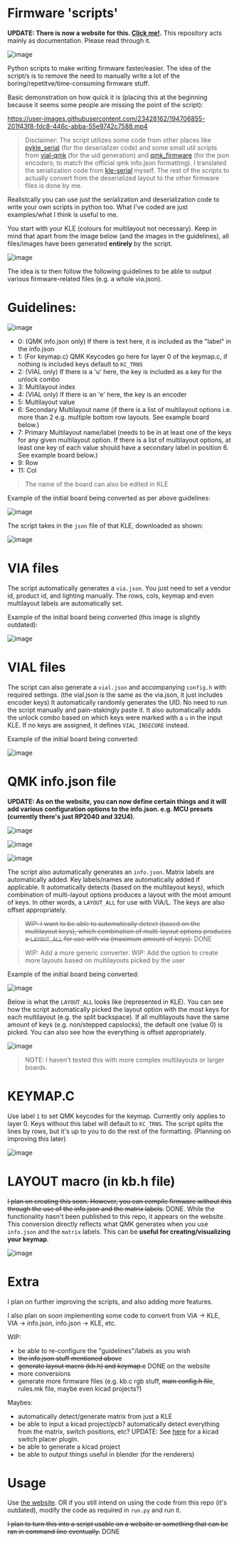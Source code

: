# Firmware 'scripts'
**UPDATE: There is now a website for this. [Click me!](https://zykrah.me/).** This repository acts mainly as documentation. Please read through it.

![image](https://user-images.githubusercontent.com/23428162/194707201-99dbab42-5239-49ad-9d80-84f04316c726.png)

Python scripts to make writing firmware faster/easier. The idea of the script/s is to remove the need to manually write a lot of the boring/repetitve/time-consuming firmware stuff.

Basic demonstration on how quick it is (placing this at the beginning because it seems some people are missing the point of the script):

https://user-images.githubusercontent.com/23428162/194706855-201f43f8-fdc8-446c-abba-55e9742c7588.mp4

> Disclaimer: The script utilizes some code from other places like [pykle_serial](https://github.com/hajimen/pykle_serial) (for the deserializer code) and some small util scripts from [vial-qmk](https://github.com/vial-kb/vial-qmk/blob/vial/util/vial_generate_keyboard_uid.py) (for the uid generation) and [qmk_firmware](https://github.com/qmk/qmk_firmware/blob/master/lib/python/qmk/json_encoders.py) (for the json encoders; to match the official qmk info.json formatting). I translated the serialization code from [kle-serial](https://github.com/ijprest/keyboard-layout-editor/blob/master/serial.js) myself. The rest of the scripts to actually convert from the deserialized layout to the other firmware files is done by me.

Realistcally you can use just the serialization and deserialization code to write your own scripts in python too. What I've coded are just examples/what I think is useful to me.

You start with your KLE (colours for multilayout not necessary). Keep in mind that apart from the image below (and the images in the guidelines), all files/images have been generated **entirely** by the script.

![image](https://user-images.githubusercontent.com/23428162/168476589-b85a1463-1e89-4ac8-a9f1-03661b76595a.png)

The idea is to then follow the following guidelines to be able to output various firmware-related files (e.g. a whole via.json).

# Guidelines:
![image](https://user-images.githubusercontent.com/23428162/168476640-09a4b226-8364-4fc1-833d-9fd1efac6a04.png)
- 0:  (QMK info.json only) If there is text here, it is included as the "label" in the info.json
- 1:  (For keymap.c) QMK Keycodes go here for layer 0 of the keymap.c, if nothing is included keys default to `KC_TRNS`
- 2:  (VIAL only) If there is a 'u' here, the key is included as a key for the unlock combo 
- 3:  Multilayout index
- 4:  (VIAL only) If there is an 'e' here, the key is an encoder
- 5:  Multilayout value
- 6:  Secondary Multilayout name (if there is a list of multilayout options i.e. more than 2 e.g. multiple bottom row layouts. See example board below.)
- 7:  Primary Multilayout name/label (needs to be in at least one of the keys for any given multilayout option. If there is a list of multilayout options, at least one key of each value should have a secondary label in position 6. See example board below.)
- 9:  Row
- 11: Col

> The name of the board can also be edited in KLE

Example of the initial board being converted as per above guidelines:

![image](https://user-images.githubusercontent.com/23428162/174466850-897b7da3-389b-4c21-8d17-2f1fae60f7bf.png)

The script takes in the `json` file of that KLE, downloaded as shown:

![image](https://user-images.githubusercontent.com/23428162/168476867-7477de1c-a342-41e8-b515-0a1d21b097b8.png)

# VIA files
The script automatically generates a `via.json`.
You just need to set a vendor id, product id, and lighting manually.
The rows, cols, keymap and even multilayout labels are automatically set.

Example of the initial board being converted (this image is slightly outdated):

![image](https://user-images.githubusercontent.com/23428162/168476979-1143ec2b-9967-4b91-9240-816fe28cd861.png)

# VIAL files
The script can also generate a `vial.json` and accompanying `config.h` with required settings.
(the vial.json is the same as the via.json, it just includes encoder keys)
It automatically randomly generates the UID. No need to run the script manually and pain-stakingly paste it.
It also automatically adds the unlock combo based on which keys were marked with a `u` in the input KLE. If no keys are assigned, it defines `VIAL_INSECURE` instead.

Example of the initial board being converted:

![image](https://user-images.githubusercontent.com/23428162/168477177-2f198dd4-32a1-4d5a-8aa1-39888b8c1ce3.png)


# QMK info.json file

**UPDATE: As on the website, you can now define certain things and it will add various configuration options to the info.json. e.g. MCU presets (currently there's just RP2040 and 32U4).**

![image](https://user-images.githubusercontent.com/23428162/194707307-b2602525-1038-4d2e-9990-cdfd4140324f.png)

![image](https://user-images.githubusercontent.com/23428162/194707291-e9a8b5d4-0a35-4835-aa2b-34612637e298.png)

![image](https://user-images.githubusercontent.com/23428162/194707400-353325d1-40ba-4501-a62b-5f0d9918ac13.png)

The script also automatically generates an `info.json`.
Matrix labels are automatically added.
Key labels/names are automatically added if applicable.
It automatically detects (based on the multilayout keys), which combination of multi-layout options produces a layout with the most amount of keys. In other words, a `LAYOUT_ALL` for use with VIA/L.
The keys are also offset appropriately.

> ~~WIP: I want to be able to automatically detect (based on the multilayout keys), which combination of multi-layout options produces a `LAYOUT_ALL` for use with via (maximum amount of keys).~~ DONE

> WIP: Add a more generic converter.
> WIP: Add the option to create more layouts based on multilayouts picked by the user

Example of the initial board being converted:

![image](https://user-images.githubusercontent.com/23428162/168613346-3093326b-dd5f-4cf3-8b72-df4aa86ce260.png)

Below is what the `LAYOUT_ALL` looks like (represented in KLE). You can see how the script automatically picked the layout option with the most keys for each multilayout (e.g. the split backspace). If all multilayouts have the same amount of keys (e.g. non/stepped capslocks), the default one (value 0) is picked. You can also see how the everything is offset appropriately. 

![image](https://user-images.githubusercontent.com/23428162/168613442-5ea87f88-3bc4-4406-91d6-df2550f58f43.png)

> NOTE: I haven't tested this with more complex multilayouts or larger boards.

# KEYMAP.C

Use label `1` to set QMK keycodes for the keymap. Currently only applies to layer 0. Keys without this label will default to `KC_TRNS`. The script splits the lines by rows, but it's up to you to do the rest of the formatting. (Planning on improving this later)

![image](https://user-images.githubusercontent.com/23428162/194707078-5e48a970-c7c0-4ddc-86b5-41b8785d11d2.png)


# LAYOUT macro (in kb.h file)
~~I plan on creating this soon. However, you can compile firmware without this through the use of the info.json and the matrix labels.~~ DONE. While the functionality hasn't been published to this repo, it appears on the website. This conversion directly reflects what QMK generates when you use `info.json` and the `matrix` labels. This can be **useful for creating/visualizing your keymap**.

![image](https://user-images.githubusercontent.com/23428162/194707361-32adabbc-d5c0-460f-b22f-c65cf43d3c7e.png)


# Extra
I plan on further improving the scripts, and also adding more features.

I also plan on soon implementing some code to convert from VIA -> KLE, VIA -> info.json, info.json -> KLE, etc.

WIP:
- be able to re-configure the "guidelines"/labels as you wish
- ~~the info.json stuff mentioned above~~
- ~~generate layout macro (kb.h) and keymap.c~~ DONE on the website
- more conversions
- generate more firmware files (e.g. kb.c rgb stuff, ~~main config.h file~~, rules.mk file, maybe even kicad projects?)

Maybes:
- automatically detect/generate matrix from just a KLE
- be able to input a kicad project/pcb? automatically detect everything from the matrix, switch positions, etc? UPDATE: See [here](https://github.com/zykrah/kicad-kle-placer) for a kicad switch placer plugin.
- be able to generate a kicad project
- be able to output things useful in blender (for the renderers)

# Usage
 Use [the website](https://zykrah.me/). OR if you still intend on using the code from this repo (it's outdated), modify the code as required in `run.py` and run it.
 
 ~~I plan to turn this into a script usable on a website or something that can be ran in command line eventually.~~ DONE
